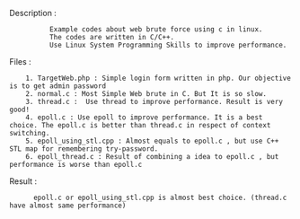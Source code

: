 Description : 

              Example codes about web brute force using c in linux.
              The codes are written in C/C++.
              Use Linux System Programming Skills to improve performance.

Files :

        1. TargetWeb.php : Simple login form written in php. Our objective is to get admin password
        2. normal.c : Most Simple Web brute in C. But It is so slow. 
        3. thread.c :  Use thread to improve performance. Result is very good!
        4. epoll.c : Use epoll to improve performance. It is a best choice. The epoll.c is better than thread.c in respect of context switching.
        5. epoll_using_stl.cpp : Almost equals to epoll.c , but use C++ STL map for remembering try-password.
        6. epoll_thread.c : Result of combining a idea to epoll.c , but performance is worse than epoll.c 

Result : 

          epoll.c or epoll_using_stl.cpp is almost best choice. (thread.c have almost same performance)
